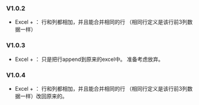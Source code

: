 ### V1.0.2 
- Excel + ： 行和列都相加，并且能合并相同的行 （相同行定义是该行前3列数据一样）

### V1.0.3 
- Excel + ： 只是把行append到原来的excel中。 准备考虑放弃。

### V1.0.4
- Excel + ： 行和列都相加，并且能合并相同的行 （相同行定义是该行前3列数据一样）改回原来的。